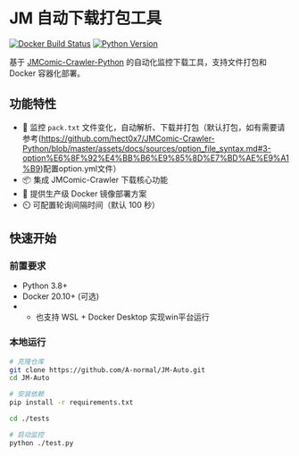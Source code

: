 # JM 自动下载打包工具

[![Docker Build Status](https://img.shields.io/docker/cloud/build/yourusername/jm-auto-downloader)](https://hub.docker.com/r/yourusername/jm-auto-downloader)
[![Python Version](https://img.shields.io/badge/python-3.8%2B-blue)](https://www.python.org/)

基于 [JMComic-Crawler-Python](https://github.com/hect0x7/JMComic-Crawler) 的自动化监控下载工具，支持文件打包和 Docker 容器化部署。

## 功能特性

- 📁 监控 `pack.txt` 文件变化，自动解析、下载并打包（默认打包，如有需要请参考(https://github.com/hect0x7/JMComic-Crawler-Python/blob/master/assets/docs/sources/option_file_syntax.md#3-option%E6%8F%92%E4%BB%B6%E9%85%8D%E7%BD%AE%E9%A1%B9)配置option.yml文件）
- 📦 集成 JMComic-Crawler 下载核心功能
- 🐳 提供生产级 Docker 镜像部署方案
- ⏲️ 可配置轮询间隔时间（默认 100 秒）

## 快速开始

### 前置要求
- Python 3.8+
- Docker 20.10+ (可选)
- - 也支持 WSL + Docker Desktop 实现win平台运行 

### 本地运行
```bash
# 克隆仓库
git clone https://github.com/A-normal/JM-Auto.git
cd JM-Auto

# 安装依赖
pip install -r requirements.txt

cd ./tests

# 启动监控
python ./test.py